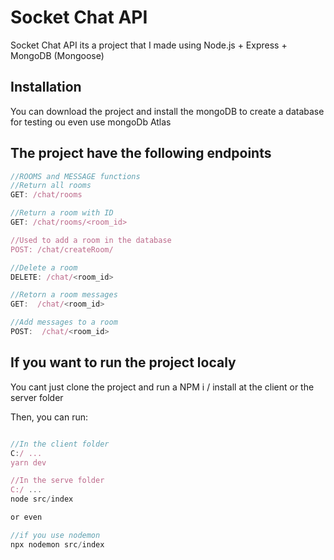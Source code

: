 # Socket Chat API

Socket Chat API its a project that I made using Node.js + Express + MongoDB (Mongoose)

## Installation

You can download the project and install the mongoDB to create a database for testing ou even use mongoDb Atlas


## The project have the following endpoints

```javascript
//ROOMS and MESSAGE functions
//Return all rooms 
GET: /chat/rooms

//Return a room with ID
GET: /chat/rooms/<room_id>

//Used to add a room in the database
POST: /chat/createRoom/

//Delete a room
DELETE: /chat/<room_id>

//Retorn a room messages
GET:  /chat/<room_id>

//Add messages to a room
POST:  /chat/<room_id>
```

## If you want to run the project localy

You cant just clone the project and run a NPM i / install at the client or the server folder

Then, you can run:

```javascript

//In the client folder 
C:/ ... 
yarn dev

//In the serve folder 
C:/ ... 
node src/index

or even

//if you use nodemon
npx nodemon src/index

```
